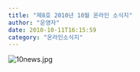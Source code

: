 ```yaml
---
title: "제8호 2010년 10월 온라인 소식지"
author: "운영자"
date: 2010-10-11T16:15:59
category: "온라인소식지"
---
```


![10news.jpg](/files/attach/images/1659/675/001/a8439292999c554498981c293794778a.)
